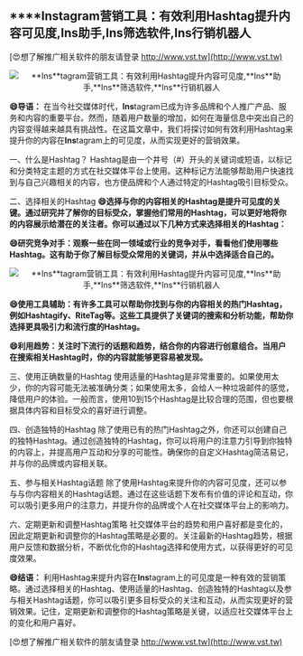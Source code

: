 ## ****Ins**tagram营销工具：有效利用Hashtag提升内容可见度,**Ins**助手,**Ins**筛选软件,**Ins**行销机器人**

[😍想了解推广相关软件的朋友请登录 http://www.vst.tw](http://www.vst.tw)

 <center><img src="https://vst.tw/MP4/tuiguang/png/2.png" alt="**Ins**tagram营销工具：有效利用Hashtag提升内容可见度,**Ins**助手,**Ins**筛选软件,**Ins**行销机器人"></center>

**😄导语：**
在当今社交媒体时代，**Ins**tagram已成为许多品牌和个人推广产品、服务和内容的重要平台。然而，随着用户数量的增加，如何在海量信息中突出自己的内容变得越来越具有挑战性。在这篇文章中，我们将探讨如何有效利用Hashtag来提升你的内容在**Ins**tagram上的可见度，从而实现更好的营销效果。

一、什么是Hashtag？
Hashtag是由一个井号（#）开头的关键词或短语，以标记和分类特定主题的方式在社交媒体平台上使用。这种标记方法能够帮助用户快速找到与自己兴趣相关的内容，也方便品牌和个人通过特定的Hashtag吸引目标受众。

二、选择相关的Hashtag
**😄选择与你的内容相关的Hashtag是提升可见度的关键。通过研究并了解你的目标受众，掌握他们常用的Hashtag，可以更好地将你的内容展示给潜在的关注者。你可以通过以下几种方式来选择相关的Hashtag：**

**😄研究竞争对手：观察一些在同一领域或行业的竞争对手，看看他们使用哪些Hashtag。这有助于你了解目标受众常用的关键词，并从中选择适合自己的。**

 <center><img src="https://vst.tw/MP4/tuiguang/png/2.png" alt="**Ins**tagram营销工具：有效利用Hashtag提升内容可见度,**Ins**助手,**Ins**筛选软件,**Ins**行销机器人"></center>

**😄使用工具辅助：有许多工具可以帮助你找到与你的内容相关的热门Hashtag，例如Hashtagify、RiteTag等。这些工具提供了关键词的搜索和分析功能，帮助你选择更具吸引力和流行度的Hashtag。**

**😄利用趋势：关注时下流行的话题和趋势，结合你的内容进行创意组合。当用户在搜索相关Hashtag时，你的内容就能够更容易被发现。**

三、使用正确数量的Hashtag
使用适量的Hashtag是非常重要的。如果使用太少，你的内容可能无法被准确分类；如果使用太多，会给人一种垃圾邮件的感觉，降低用户的体验。一般而言，使用10到15个Hashtag是比较合理的范围，但也要根据具体内容和目标受众的喜好进行调整。

四、创造独特的Hashtag
除了使用已有的热门Hashtag之外，你还可以创建自己的独特Hashtag。通过创造独特的Hashtag，你可以将用户的注意力引导到你独特的内容上，并提高用户互动和分享的可能性。确保你的自定义Hashtag简洁易记，并与你的品牌或内容相关联。

五、参与相关Hashtag话题
除了使用Hashtag来提升你的内容可见度，还可以参与与你内容相关的Hashtag话题。通过在这些话题下发布有价值的评论和互动，你可以吸引更多用户的注意力，并提升你的品牌或个人在社交媒体平台上的影响力。

六、定期更新和调整Hashtag策略
社交媒体平台的趋势和用户喜好都是变化的，因此定期更新和调整你的Hashtag策略是必要的。关注最新的Hashtag趋势，根据用户反馈和数据分析，不断优化你的Hashtag选择和使用方式，以获得更好的可见度效果。

**😄结语：**
利用Hashtag来提升内容在**Ins**tagram上的可见度是一种有效的营销策略。通过选择相关的Hashtag、使用适量的Hashtag、创造独特的Hashtag以及参与相关Hashtag话题，你可以吸引更多目标受众的关注和互动，从而实现更好的营销效果。记住，定期更新和调整你的Hashtag策略是关键，以适应社交媒体平台上的变化和用户喜好。

[😍想了解推广相关软件的朋友请登录 http://www.vst.tw](http://www.vst.tw)



